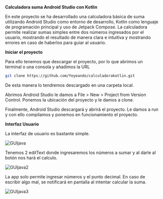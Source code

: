 **Calculadora suma Android Studio con Kotlin**

En este proyecto se ha desarrollado una calculadora básica de suma utilizando Android Studio como entorno de desarrollo, 
Kotlin como lenguaje de programación principal y uso de Jetpack Compose. 
La calculadora permite realizar sumas simples entre dos números ingresados por el usuario, mostrando el resultado de manera clara e intuitiva 
y mostrando errores en caso de haberlos para guiar al usuario.

**Iniciar el proyecto**

Para ello tenemos que descargar el proyecto, por lo que abrimos un terminal o una consola y añadimos la URL

```bash
git clone https://github.com/Yeyeando/calculadorakotlin.git
```

De esta manera lo tendremos descargado en una carpeta local.

Abrimos Android Studio le damos a  File > New > Project from Version Control. Ponemos la ubicación del proyecto y le damos a clone.

Finalmente, Android Studio descargará y abrirá el proyecto. Le damos a run y con ello compilamos y ponemos en funcionamiento el proyecto.

**Interfaz Usuario**

La interfaz de usuario es bastante simple.

![GUIjava](https://github.com/user-attachments/assets/e62dc76d-320c-4fb4-b2f5-6ca363dbf897)


Tenemos 2 editText donde ingresaremos los números a sumar y al darle al botón nos hará el calculo.

![GUIjava2](https://github.com/user-attachments/assets/6565a06d-d046-4cc9-837e-dd17760c28da)


La app solo permite ingresar números y el punto decimal. En caso de escribir algo mal, se notificará en pantalla al intentar calcular la suma.

![GUIjava3](https://github.com/user-attachments/assets/0d11834c-c670-49c5-b2b9-2dcdbf8f63be)

